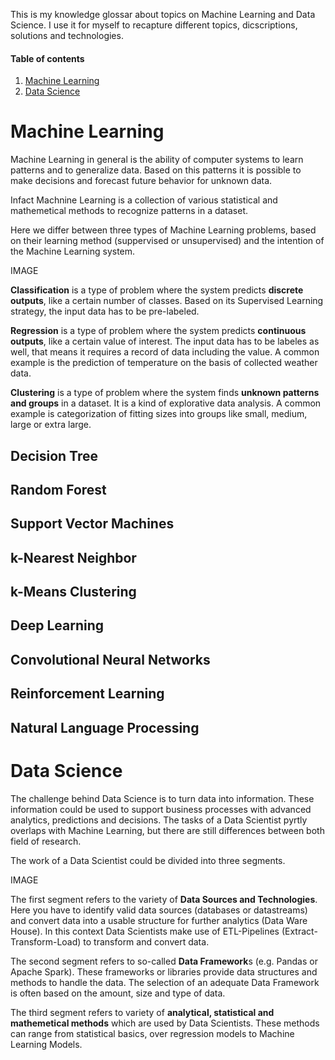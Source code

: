 This is my knowledge glossar about topics on Machine Learning and Data Science. I use it for myself to recapture different topics, dicscriptions, solutions and technologies. 

#### Table of contents
1. [Machine Learning](#machine-learning)
2. [Data Science](#data-science)

# Machine Learning
Machine Learning in general is the ability of computer systems to learn patterns and to generalize data. Based on this patterns it is possible to make decisions and forecast future behavior for unknown data.

Infact Machnine Learning is a collection of various statistical and mathemetical methods to recognize patterns in a dataset. 

Here we differ between three types of Machine Learning problems, based on their learning method (suppervised or unsupervised) and the intention of the Machine Learning system.

IMAGE

**Classification** is a type of problem where the system predicts **discrete outputs**, like a certain number of classes. Based on its Supervised Learning strategy, the input data has to be pre-labeled.

**Regression** is a type of problem where the system predicts **continuous outputs**, like a certain value of interest. The input data has to be labeles as well, that means it requires a record of data including the value. A common example is the prediction of temperature on the basis of collected weather data.

**Clustering** is a type of problem where the system finds **unknown patterns and groups** in a dataset. It is a kind of explorative data analysis. A common example is categorization of fitting sizes into groups like small, medium, large or extra large. 

## Decision Tree
## Random Forest
## Support Vector Machines
## k-Nearest Neighbor
## k-Means Clustering
## Deep Learning
## Convolutional Neural Networks
## Reinforcement Learning
## Natural Language Processing



# Data Science
The challenge behind Data Science is to turn data into information. These information could be used to support business processes with advanced analytics, predictions and decisions. The tasks of a Data Scientist pyrtly overlaps with Machine Learning, but there are still differences between both field of research. 

The work of a Data Scientist could be divided into three segments. 

IMAGE

The first segment refers to the variety of **Data Sources and Technologies**. Here you have to identify valid data sources (databases or datastreams) and convert data into a usable structure for further analytics (Data Ware House). In this context Data Scientists make use of ETL-Pipelines (Extract-Transform-Load) to transform and convert data.

The second segment refers to so-called **Data Framework**s (e.g. Pandas or Apache Spark). These frameworks or libraries provide data structures and methods to handle the data. The selection of an adequate Data Framework is often based on the amount, size and type of data. 

The third segment refers to variety of **analytical, statistical and mathemetical methods** which are used by Data Scientists. These methods can range from statistical basics, over regression models to Machine Learning Models. 






